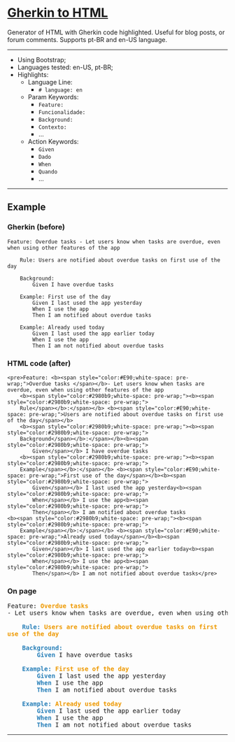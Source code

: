 
# [Gherkin to HTML](https://github.com/GabriOliv/gherkin-to-html)

Generator of HTML with Gherkin code highlighted. Useful for blog posts, or forum comments. Supports pt-BR and en-US language.

---

- Using Bootstrap;
- Languages tested: en-US, pt-BR;
- Highlights:
  - Language Line:
    - `# language: en`
  - Param Keywords:
    - `Feature:`
    - `Funcionalidade:`
    - `Background:`
    - `Contexto:`
    - ...
  - Action Keywords:
    - `Given`
    - `Dado`
    - `When`
    - `Quando`
    - ...

---

## Example

### Gherkin (before) 

```
Feature: Overdue tasks - Let users know when tasks are overdue, even when using other features of the app
	
	Rule: Users are notified about overdue tasks on first use of the day
	
	Background:
		Given I have overdue tasks
	
	Example: First use of the day
		Given I last used the app yesterday
		When I use the app
		Then I am notified about overdue tasks

	Example: Already used today
		Given I last used the app earlier today
		When I use the app
		Then I am not notified about overdue tasks
```

### HTML code (after)

```
<pre>Feature: <b><span style="color:#E90;white-space: pre-wrap;">Overdue tasks </span></b>- Let users know when tasks are overdue, even when using other features of the app
	<b><span style="color:#2980b9;white-space: pre-wrap;"><b><span style="color:#2980b9;white-space: pre-wrap;">
	Rule</span></b>:</span></b> <b><span style="color:#E90;white-space: pre-wrap;">Users are notified about overdue tasks on first use of the day</span></b>
	<b><span style="color:#2980b9;white-space: pre-wrap;"><b><span style="color:#2980b9;white-space: pre-wrap;">
	Background</span></b>:</span></b><b><span style="color:#2980b9;white-space: pre-wrap;">
		Given</span></b> I have overdue tasks
	<b><span style="color:#2980b9;white-space: pre-wrap;"><b><span style="color:#2980b9;white-space: pre-wrap;">
	Example</span></b>:</span></b> <b><span style="color:#E90;white-space: pre-wrap;">First use of the day</span></b><b><span style="color:#2980b9;white-space: pre-wrap;">
		Given</span></b> I last used the app yesterday<b><span style="color:#2980b9;white-space: pre-wrap;">
		When</span></b> I use the app<b><span style="color:#2980b9;white-space: pre-wrap;">
		Then</span></b> I am notified about overdue tasks
<b><span style="color:#2980b9;white-space: pre-wrap;"><b><span style="color:#2980b9;white-space: pre-wrap;">
	Example</span></b>:</span></b> <b><span style="color:#E90;white-space: pre-wrap;">Already used today</span></b><b><span style="color:#2980b9;white-space: pre-wrap;">
		Given</span></b> I last used the app earlier today<b><span style="color:#2980b9;white-space: pre-wrap;">
		When</span></b> I use the app<b><span style="color:#2980b9;white-space: pre-wrap;">
		Then</span></b> I am not notified about overdue tasks</pre>
```

### On page

<pre>Feature: <b><span style="color:#E90;white-space: pre-wrap;">Overdue tasks </span></b>- Let users know when tasks are overdue, even when using other features of the app
	<b><span style="color:#2980b9;white-space: pre-wrap;"><b><span style="color:#2980b9;white-space: pre-wrap;">
	Rule</span></b>:</span></b> <b><span style="color:#E90;white-space: pre-wrap;">Users are notified about overdue tasks on first use of the day</span></b>
	<b><span style="color:#2980b9;white-space: pre-wrap;"><b><span style="color:#2980b9;white-space: pre-wrap;">
	Background</span></b>:</span></b><b><span style="color:#2980b9;white-space: pre-wrap;">
		Given</span></b> I have overdue tasks
	<b><span style="color:#2980b9;white-space: pre-wrap;"><b><span style="color:#2980b9;white-space: pre-wrap;">
	Example</span></b>:</span></b> <b><span style="color:#E90;white-space: pre-wrap;">First use of the day</span></b><b><span style="color:#2980b9;white-space: pre-wrap;">
		Given</span></b> I last used the app yesterday<b><span style="color:#2980b9;white-space: pre-wrap;">
		When</span></b> I use the app<b><span style="color:#2980b9;white-space: pre-wrap;">
		Then</span></b> I am notified about overdue tasks
<b><span style="color:#2980b9;white-space: pre-wrap;"><b><span style="color:#2980b9;white-space: pre-wrap;">
	Example</span></b>:</span></b> <b><span style="color:#E90;white-space: pre-wrap;">Already used today</span></b><b><span style="color:#2980b9;white-space: pre-wrap;">
		Given</span></b> I last used the app earlier today<b><span style="color:#2980b9;white-space: pre-wrap;">
		When</span></b> I use the app<b><span style="color:#2980b9;white-space: pre-wrap;">
		Then</span></b> I am not notified about overdue tasks</pre>

---
